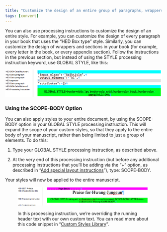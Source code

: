 ```yaml
---
title: "Customize the design of an entire group of paragraphs, wrappers, or sections"
tags: [convert]
---
```

 
<html><body><section data-type="chapter" class="hsecchapter" data-hederis-type="hsecchapter" id="global-paragraph-design" data-pi-attrs="id: global-paragraph-design; data-tags: convert;" role="doc-chapter" data-tags="convert" data-author-name=" " data-book-title=" " title="Customize the design of an entire group of paragraphs, wrappers, or sections"><p class="hblkp" data-hederis-type="hblkp" id="pOnnsIPmr">You can also use processing instructions to customize the design of an entire style. For example, you can customize the design of every paragraph in your book that uses the &#8220;HED Box type&#8221; style. Similarly, you can customize the design of wrappers and sections in your book (for example, every letter in the book, or every appendix section). Follow the instructions in the previous section, but instead of using the STYLE processing instruction keyword, use GLOBAL STYLE, like this:</p><img data-hederis-type="hblkimg" class="hblkimg" id="pjpIVpsxI" src="/images/globalstyle.png" data-img-src="/images/globalstyle.png"/><section class="hwprsubsection" data-hederis-type="hwprsubsection" id="pzJITwPvV" data-type="subsection" title="Using the SCOPE-BODY Option"><h1 data-hederis-type="hblktitle" class="hblktitle" id="p1AFXcimG">Using the SCOPE-BODY Option</h1><p class="hblkp" data-hederis-type="hblkp" id="puDgKq33k">You can also apply styles to your entire document, by using the SCOPE-BODY option in your GLOBAL STYLE processing instruction. This will expand the scope of your custom styles, so that they apply to the entire body of your manuscript, rather than being limited to just a group of elements. To do this:</p><ol class="hwprnumlist" data-hederis-type="hwprnumlist" id="pg0Bt4EWs"><li class="hblkoli" data-hederis-type="hblkoli" id="liIKnFs2iI"><p class="hblkoli" data-hederis-type="hblklip" id="p0zVcj6yi">Type your GLOBAL STYLE processing instruction, as described above.</p></li><li class="hblkoli" data-hederis-type="hblkoli" id="libnjbYjQo"><p class="hblkoli" data-hederis-type="hblklip" id="pMGLtea8T">At the very end of this processing instruction (but before any additional processing instructions that you&#8217;ll be adding via the &#8220;+&#8221; option, as described in &#8220;<a href="{% link _docs/custom-design.md %}" class="hspana" data-hederis-type="hspana" id="pROZH5e7X">Add special layout instructions</a>&#8221;), type: SCOPE-BODY.</p></li></ol><p class="hblkp" data-hederis-type="hblkp" id="pHruGartG">Your styles will now be applied to the entire manuscript.</p><figure class="hwprfig" data-hederis-type="hwprfig" id="p4wGHw5LT"><img data-hederis-type="hblkimg" class="hblkimg" id="pUcALgbYP" src="/images/globalscopebody.png" data-img-src="/images/globalscopebody.png"/><p class="hblkcaption" data-hederis-type="hblkcaption" id="pWZ3SDbtM">In this processing instruction, we&#8217;re overriding the running header text with our own custom text. You can read more about this code snippet in &#8220;<a href="{% link _docs/custom-style-library.md %}" class="hspana" data-hederis-type="hspana" id="puSzhxBow">Custom Styles Library</a>&#8221;.</p></figure></section></section></body></html>
